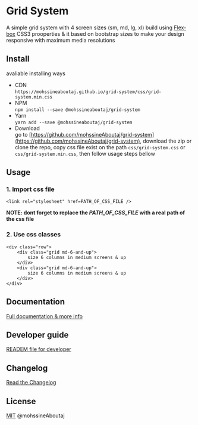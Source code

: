 # Grid System

A simple grid system with 4 screen sizes (sm, md, lg, xl) build using [Flex-box](https://www.w3schools.com/css/css3_flexbox.asp) CSS3 prooperties & it based on bootstrap sizes to make your design responsive with maximum media resolutions

## Install
avaliable installing ways
+ CDN  
```https://mohssineaboutaj.github.io/grid-system/css/grid-system.min.css```
+ NPM  
```npm install --save @mohssineaboutaj/grid-system```
+ Yarn  
```yarn add --save @mohssineaboutaj/grid-system```
+ Download  
go to [https://github.com/mohssineAboutaj/grid-system](https://github.com/mohssineAboutaj/grid-system), download the zip or clone the repo, copy css file exist on the path `css/grid-system.css` or `css/grid-system.min.css`, then follow usage steps bellow

## Usage

### 1. Import css file
``<link rel="stylesheet" href=PATH_OF_CSS_FILE />``

**NOTE: dont forget to replace the ***PATH_OF_CSS_FILE*** with a real path of the css file**

### 2. Use css classes
```
<div class="row">
	<div class="grid md-6-and-up">
		size 6 columns in medium screens & up
	</div>
	<div class="grid md-6-and-up">
		size 6 columns in medium screens & up
	</div>
</div>
```

## Documentation
[Full documentation & more info](https://mohssineAboutaj.github.io/grid-system/)

## Developer guide
[READEM file for developer](./README.dev.md)

## Changelog
[Read the Changelog](./CHANGELOG.md)

## License
[MIT](https://en.wikipedia.org/wiki/MIT_LICENSE) @mohssineAboutaj
